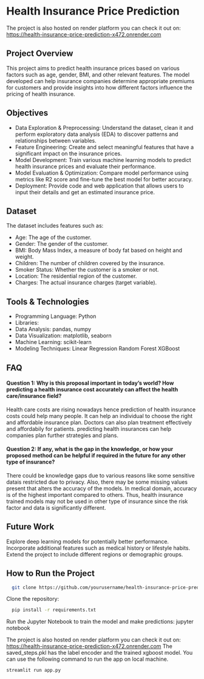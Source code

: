 # Health Insurance Price Prediction
The project is also hosted on render platform you can check it out on: https://health-insurance-price-prediction-x472.onrender.com

## Project Overview
This project aims to predict health insurance prices based on various factors such as age, gender, BMI, and other relevant features. 
The model developed can help insurance companies determine appropriate premiums for customers and provide insights into how different factors influence the pricing of health insurance.

## Objectives
- Data Exploration & Preprocessing: Understand the dataset, clean it and perform exploratory data analysis (EDA) to discover patterns and relationships between variables.
- Feature Engineering: Create and select meaningful features that have a significant impact on the insurance prices.
- Model Development: Train various machine learning models to predict health insurance prices and evaluate their performance.
- Model Evaluation & Optimization: Compare model performance using metrics like R2 score and fine-tune the best model for better accuracy.
- Deployment: Provide code and web application that allows users to input their details and get an estimated insurance price.

## Dataset
The dataset includes features such as:
- Age: The age of the customer.
- Gender: The gender of the customer.
- BMI: Body Mass Index, a measure of body fat based on height and weight.
- Children: The number of children covered by the insurance.
- Smoker Status: Whether the customer is a smoker or not.
- Location: The residential region of the customer.
- Charges: The actual insurance charges (target variable).

## Tools & Technologies
- Programming Language: Python
- Libraries:
- Data Analysis: pandas, numpy
- Data Visualization: matplotlib, seaborn
- Machine Learning: scikit-learn
- Modeling Techniques:
Linear Regression
Random Forest
XGBoost

## FAQ

#### Question 1: Why is this proposal important in today’s world? How predicting a health insurance cost accurately can affect the health care/insurance field?
Health care costs are rising nowadays hence prediction of health insurance costs could help many people. It can help an individual to choose the right and affordable insurance plan. Doctors can also plan treatment effectively and affordabily for patients. predicting health insurances can help companies plan further strategies and plans.

#### Question 2: If any, what is the gap in the knowledge, or how your proposed method can be helpful if required in the future for any other type of insurance?
There could be knowledge gaps due to various reasons like some sensitive datais restricted due to privacy. Also, there may be some missing values present that alters the accuracy of the models.
In medical domain, accuracy is of the highest important compared to others. Thus, health insurance trained models may not be used in other type of insurance since the risk factor and data is significantly different.

## Future Work
Explore deep learning models for potentially better performance.
Incorporate additional features such as medical history or lifestyle habits.
Extend the project to include different regions or demographic groups.

## How to Run the Project
```bash
  git clone https://github.com/yourusername/health-insurance-price-prediction.git
```
Clone the repository:
```bash
  pip install -r requirements.txt
```
Run the Jupyter Notebook to train the model and make predictions:
jupyter notebook

The project is also hosted on render platform you can check it out on: https://health-insurance-price-prediction-x472.onrender.com
The saved_steps.pkl has the label encoder and the trained xgboost model.
You can use the following command to run the app on local machine.
  ```bash
  streamlit run app.py 
```  


